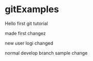 # gitExamples


Hello first git tutorial

made first changez

new user logi changed 

normal develop branch sample change
